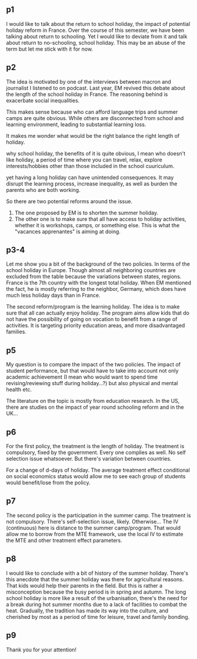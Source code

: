 ## p1
I would like to talk about the return to school holiday, the impact of potential holiday reform in France. 
Over the course of this semester, we have been talking about return to schooling. Yet I would like to deviate from it and talk about return to no-schooling, school holiday. This may be an abuse of the term but let me stick with it for now.

## p2
The idea is motivated by one of the interviews between macron and journalist I listened to on podcast. Last year, EM revived this debate about the length of the school holiday in France. The reasoning behind is exacerbate social inequalities.

This makes sense because who can afford language trips and summer camps are quite obvious. While others are disconnected from school and learning environment, leading to substantial learning loss.

It makes me wonder what would be the right balance the right length of holiday.

why school holiday, the benefits of it is quite obvious, I mean who doesn't like holiday, a period of time where you can travel, relax, explore interests/hobbies other than those included in the school cuuriculum.

yet having a long holiday can have unintended consequences. It may disrupt the learning process, increase inequality, as well as burden the parents who are both working.

So there are two potential reforms around the issue. 
1. The one proposed by EM is to shorten the summer holiday.
2. The other one is to make sure that all have access to holiday activities, whether it is workshops, camps, or something else. This is what the "vacances apprenantes" is aiming at doing.

## p3-4

Let me show you a bit of the background of the two policies.
In terms of the school holiday in Europe. Though almost all neighboring countries are excluded from the table because the variations between states, regions. France is the 7th country with the longest total holiday. When EM mentioned the fact, he is mostly referring to the neighbor, Germany, which does have much less holiday days than in France.

The second reform/program is the learning holiday. The idea is to make sure that all can actually enjoy holiday. The program aims allow kids that do not have the possibility of going on vocation to benefit from a range of activities. It is targeting priority education areas, and more disadvantaged families.

## p5

My question is to compare the impact of the two policies. The impact of student performance, but that would have to take into account not only academic achievement (I mean who would want to spend time revising/reviewing stuff during holiday...?) but also physical and mental health etc.

The literature on the topic is mostly from education research. In the US, there are studies on the impact of year round schooling reform and in the UK...


## p6

For the first policy, the treatment is the length of holiday. The treatment is compulsory, fixed by the government. Every one complies as well. No self selection issue whatsoever. But there's variation between countries. 

For a change of d-days of holiday. The average treatment effect conditional on social economics status would allow me to see each group of students would benefit/lose from the policy.

## p7

The second policy is the participation in the summer camp. The treatment is not compulsory. There's self-selection issue, likely. Otherwise... The IV (continuous) here is distance to the summer camp/program.
That would allow me to borrow from the MTE framework, use the local IV to estimate the MTE and other treatment effect parameters.

## p8
I would like to conclude with a bit of history of the summer holiday. There's this anecdote that the summer holiday was there for agricultural reasons. That kids would help their parents in the field. But this is rather a misconception because the busy period is in spring and autumn. The long school holiday is more like a result of the urbanisation, there's the need for a break during hot summer months due to a lack of facilities to combat the heat.
Gradually, the tradition has made its way into the culture, and cherished by most as a period of time for leisure, travel and family bonding.

## p9
Thank you for your attention!


